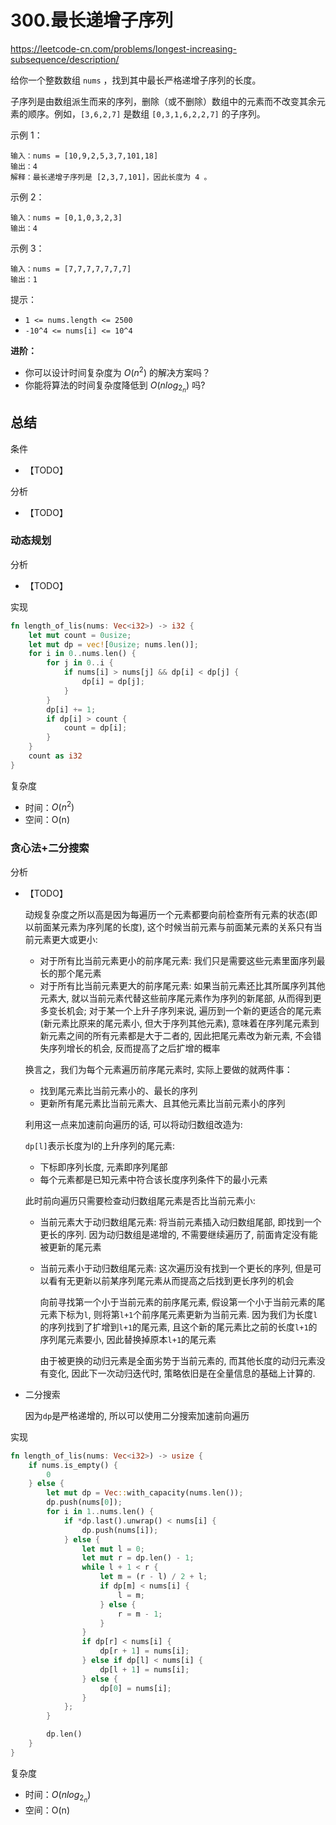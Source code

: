 # 300.最长递增子序列

<https://leetcode-cn.com/problems/longest-increasing-subsequence/description/>

给你一个整数数组 `nums` ，找到其中最长严格递增子序列的长度。

子序列是由数组派生而来的序列，删除（或不删除）数组中的元素而不改变其余元素的顺序。例如，`[3,6,2,7]` 是数组 `[0,3,1,6,2,2,7]` 的子序列。

示例 1：

```text
输入：nums = [10,9,2,5,3,7,101,18]
输出：4
解释：最长递增子序列是 [2,3,7,101]，因此长度为 4 。
```

示例 2：

```text
输入：nums = [0,1,0,3,2,3]
输出：4
```

示例 3：

```text
输入：nums = [7,7,7,7,7,7,7]
输出：1
```

提示：

- `1 <= nums.length <= 2500`
- `-10^4 <= nums[i] <= 10^4`

**进阶：**

- 你可以设计时间复杂度为 $O(n^2)$ 的解决方案吗？
- 你能将算法的时间复杂度降低到 $O(nlog_2_n)$ 吗?

## 总结

条件

- 【TODO】

分析

- 【TODO】

### 动态规划

分析

- 【TODO】

实现

```rust
fn length_of_lis(nums: Vec<i32>) -> i32 {
    let mut count = 0usize;
    let mut dp = vec![0usize; nums.len()];
    for i in 0..nums.len() {
        for j in 0..i {
            if nums[i] > nums[j] && dp[i] < dp[j] {
                dp[i] = dp[j];
            }
        }
        dp[i] += 1;
        if dp[i] > count {
            count = dp[i];
        }
    }
    count as i32
}
```

复杂度

- 时间：$O(n^2)$
- 空间：O(n)

### 贪心法+二分搜索

分析

- 【TODO】

  动规复杂度之所以高是因为每遍历一个元素都要向前检查所有元素的状态(即以前面某元素为序列尾的长度), 这个时候当前元素与前面某元素的关系只有当前元素更大或更小:

  - 对于所有比当前元素更小的前序尾元素: 我们只是需要这些元素里面序列最长的那个尾元素
  - 对于所有比当前元素更大的前序尾元素: 如果当前元素还比其所属序列其他元素大, 就以当前元素代替这些前序尾元素作为序列的新尾部, 从而得到更多变长机会; 对于某一个上升子序列来说, 遍历到一个新的更适合的尾元素(新元素比原来的尾元素小, 但大于序列其他元素), 意味着在序列尾元素到新元素之间的所有元素都是大于二者的, 因此把尾元素改为新元素, 不会错失序列增长的机会, 反而提高了之后扩增的概率

  换言之，我们为每个元素遍历前序尾元素时, 实际上要做的就两件事：

  - 找到尾元素比当前元素小的、最长的序列
  - 更新所有尾元素比当前元素大、且其他元素比当前元素小的序列

  利用这一点来加速前向遍历的话, 可以将动归数组改造为:

  `dp[l]`表示长度为l的上升序列的尾元素:

  - 下标即序列长度, 元素即序列尾部
  - 每个元素都是已知元素中符合该长度序列条件下的最小元素

  此时前向遍历只需要检查动归数组尾元素是否比当前元素小:

  - 当前元素大于动归数组尾元素: 将当前元素插入动归数组尾部, 即找到一个更长的序列. 因为动归数组是递增的, 不需要继续遍历了, 前面肯定没有能被更新的尾元素
  - 当前元素小于动归数组尾元素: 这次遍历没有找到一个更长的序列, 但是可以看有无更新以前某序列尾元素从而提高之后找到更长序列的机会

    向前寻找第一个小于当前元素的前序尾元素, 假设第一个小于当前元素的尾元素下标为`l`, 则将第`l+1`个前序尾元素更新为当前元素. 因为我们为长度`l`的序列找到了扩增到`l+1`的尾元素, 且这个新的尾元素比之前的长度`l+1`的序列尾元素要小, 因此替换掉原本`l+1`的尾元素

    由于被更换的动归元素是全面劣势于当前元素的, 而其他长度的动归元素没有变化, 因此下一次动归迭代时, 策略依旧是在全量信息的基础上计算的.

- 二分搜索

  因为`dp`是严格递增的, 所以可以使用二分搜索加速前向遍历

实现

```rust
fn length_of_lis(nums: Vec<i32>) -> usize {
    if nums.is_empty() {
        0
    } else {
        let mut dp = Vec::with_capacity(nums.len());
        dp.push(nums[0]);
        for i in 1..nums.len() {
            if *dp.last().unwrap() < nums[i] {
                dp.push(nums[i]);
            } else {
                let mut l = 0;
                let mut r = dp.len() - 1;
                while l + 1 < r {
                    let m = (r - l) / 2 + l;
                    if dp[m] < nums[i] {
                        l = m;
                    } else {
                        r = m - 1;
                    }
                }
                if dp[r] < nums[i] {
                    dp[r + 1] = nums[i];
                } else if dp[l] < nums[i] {
                    dp[l + 1] = nums[i];
                } else {
                    dp[0] = nums[i];
                }
            };
        }

        dp.len()
    }
}
```

复杂度

- 时间：$O(nlog_2_n)$
- 空间：O(n)
